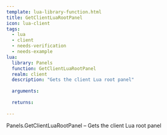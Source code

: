 ```yaml
---
template: lua-library-function.html
title: GetClientLuaRootPanel
icon: lua-client
tags:
  - lua
  - client
  - needs-verification
  - needs-example
lua:
  library: Panels
  function: GetClientLuaRootPanel
  realm: client
  description: "Gets the client Lua root panel"
  
  arguments:
  
  returns:
    
---
```


<div class="lua__search__keywords">
Panels.GetClientLuaRootPanel &#x2013; Gets the client Lua root panel
</div>
